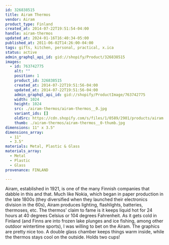 ```yaml
---
id: 326838515
title: Airam Thermos
vendor: Airam
product_type: Finland
created_at: 2014-07-22T19:51:54-04:00
handle: airam-thermos
updated_at: 2024-01-16T16:40:34-05:00
published_at: 2011-06-02T14:26:00-04:00
tags: gifts, kitchen, personal, practical, x.ica
status: active
admin_graphql_api_id: gid://shopify/Product/326838515
images:
  - id: 763742775
    alt: ""
    position: 1
    product_id: 326838515
    created_at: 2014-07-22T19:51:56-04:00
    updated_at: 2014-07-22T19:51:56-04:00
    admin_graphql_api_id: gid://shopify/ProductImage/763742775
    width: 1024
    height: 1024
    src: ./airam-thermos/airam-thermos__0.jpg
    variant_ids: []
    oldSrc: https://cdn.shopify.com/s/files/1/0589/2901/products/airam.jpeg?v=1406073116
    thumb: ./airam-thermos/airam-thermos__0-thumb.jpg
dimensions: 11" x 3.5"
dimensions_array:
  - 11"
  - 3.5"
materials: Metal, Plastic & Glass
materials_array:
  - Metal
  - Plastic
  - Glass
provenance: FINLAND

---
```


Airam, established in 1921, is one of the many Finnish companies that dabble in this and that. Much like Nokia, which began in paper production in the late 1800s (they diversified when they launched their electronics division in the 60s), Airam produces lighting, flashlights, batteries, thermoses, etc. The thermos' claim to fame is it keeps liquid hot for 24 hours at 40 degrees Celsius or 104 degrees Fahrenheit. As it gets cold in Finland (and Finns are into frozen lake plunges and ice fishing, among other outdoor wintertime sports), I was willing to bet on the Airam. The graphics are pretty nice too. A double glass chamber keeps things warm inside, while the thermos stays cool on the outside. Holds two cups!